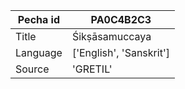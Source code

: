 |Pecha id | PA0C4B2C3
| --- | --- 
|Title | Śikṣāsamuccaya 
|Language | ['English', 'Sanskrit']
|Source | 'GRETIL'
